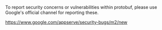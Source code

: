 To report security concerns or vulnerabilities within protobuf, please use
Google's official channel for reporting these.

https://www.google.com/appserve/security-bugs/m2/new
